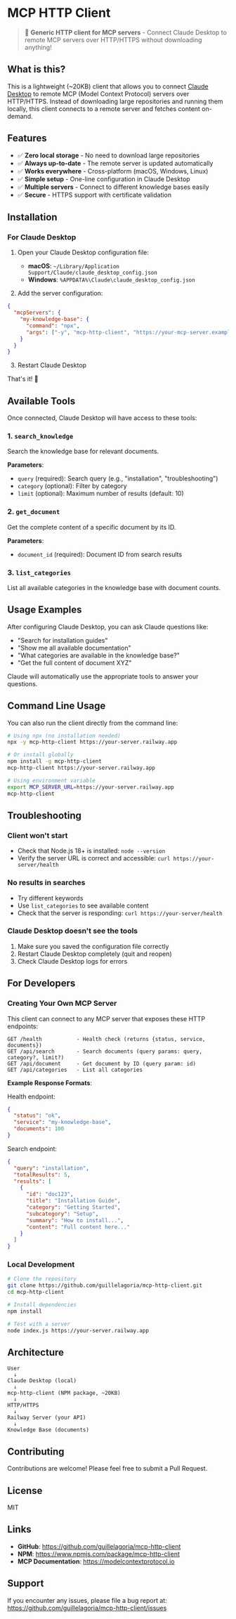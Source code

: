 # MCP HTTP Client

> 🚀 **Generic HTTP client for MCP servers** - Connect Claude Desktop to remote MCP servers over HTTP/HTTPS without downloading anything!

## What is this?

This is a lightweight (~20KB) client that allows you to connect [Claude Desktop](https://claude.ai/download) to remote MCP (Model Context Protocol) servers over HTTP/HTTPS. Instead of downloading large repositories and running them locally, this client connects to a remote server and fetches content on-demand.

## Features

- ✅ **Zero local storage** - No need to download large repositories
- ✅ **Always up-to-date** - The remote server is updated automatically
- ✅ **Works everywhere** - Cross-platform (macOS, Windows, Linux)
- ✅ **Simple setup** - One-line configuration in Claude Desktop
- ✅ **Multiple servers** - Connect to different knowledge bases easily
- ✅ **Secure** - HTTPS support with certificate validation

## Installation

### For Claude Desktop

1. Open your Claude Desktop configuration file:
   - **macOS**: `~/Library/Application Support/Claude/claude_desktop_config.json`
   - **Windows**: `%APPDATA%\Claude\claude_desktop_config.json`

2. Add the server configuration:

```json
{
  "mcpServers": {
    "my-knowledge-base": {
      "command": "npx",
      "args": ["-y", "mcp-http-client", "https://your-mcp-server.example.com"]
    }
  }
}
```

3. Restart Claude Desktop

That's it! 🎉

## Available Tools

Once connected, Claude Desktop will have access to these tools:

### 1. `search_knowledge`
Search the knowledge base for relevant documents.

**Parameters**:
- `query` (required): Search query (e.g., "installation", "troubleshooting")
- `category` (optional): Filter by category
- `limit` (optional): Maximum number of results (default: 10)

### 2. `get_document`
Get the complete content of a specific document by its ID.

**Parameters**:
- `document_id` (required): Document ID from search results

### 3. `list_categories`
List all available categories in the knowledge base with document counts.

## Usage Examples

After configuring Claude Desktop, you can ask Claude questions like:

- "Search for installation guides"
- "Show me all available documentation"
- "What categories are available in the knowledge base?"
- "Get the full content of document XYZ"

Claude will automatically use the appropriate tools to answer your questions.

## Command Line Usage

You can also run the client directly from the command line:

```bash
# Using npx (no installation needed)
npx -y mcp-http-client https://your-server.railway.app

# Or install globally
npm install -g mcp-http-client
mcp-http-client https://your-server.railway.app

# Using environment variable
export MCP_SERVER_URL=https://your-server.railway.app
mcp-http-client
```

## Troubleshooting

### Client won't start
- Check that Node.js 18+ is installed: `node --version`
- Verify the server URL is correct and accessible: `curl https://your-server/health`

### No results in searches
- Try different keywords
- Use `list_categories` to see available content
- Check that the server is responding: `curl https://your-server/health`

### Claude Desktop doesn't see the tools
1. Make sure you saved the configuration file correctly
2. Restart Claude Desktop completely (quit and reopen)
3. Check Claude Desktop logs for errors

## For Developers

### Creating Your Own MCP Server

This client can connect to any MCP server that exposes these HTTP endpoints:

```
GET /health           - Health check (returns {status, service, documents})
GET /api/search       - Search documents (query params: query, category?, limit?)
GET /api/document     - Get document by ID (query param: id)
GET /api/categories   - List all categories
```

**Example Response Formats**:

Health endpoint:
```json
{
  "status": "ok",
  "service": "my-knowledge-base",
  "documents": 100
}
```

Search endpoint:
```json
{
  "query": "installation",
  "totalResults": 5,
  "results": [
    {
      "id": "doc123",
      "title": "Installation Guide",
      "category": "Getting Started",
      "subcategory": "Setup",
      "summary": "How to install...",
      "content": "Full content here..."
    }
  ]
}
```

### Local Development

```bash
# Clone the repository
git clone https://github.com/guillelagoria/mcp-http-client.git
cd mcp-http-client

# Install dependencies
npm install

# Test with a server
node index.js https://your-server.railway.app
```

## Architecture

```
User
  ↓
Claude Desktop (local)
  ↓
mcp-http-client (NPM package, ~20KB)
  ↓
HTTP/HTTPS
  ↓
Railway Server (your API)
  ↓
Knowledge Base (documents)
```

## Contributing

Contributions are welcome! Please feel free to submit a Pull Request.

## License

MIT

## Links

- **GitHub**: https://github.com/guillelagoria/mcp-http-client
- **NPM**: https://www.npmjs.com/package/mcp-http-client
- **MCP Documentation**: https://modelcontextprotocol.io

## Support

If you encounter any issues, please file a bug report at:
https://github.com/guillelagoria/mcp-http-client/issues
